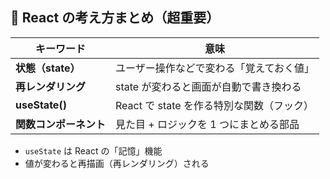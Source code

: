 ## 🧠 React の考え方まとめ（超重要）

| キーワード             | 意味                                      |
| ---------------------- | ----------------------------------------- |
| **状態（state）**      | ユーザー操作などで変わる「覚えておく値」  |
| **再レンダリング**     | state が変わると画面が自動で書き換わる    |
| **useState()**         | React で state を作る特別な関数（フック） |
| **関数コンポーネント** | 見た目 + ロジックを 1 つにまとめる部品    |

- `useState` は React の「記憶」機能
- 値が変わると再描画（再レンダリング）される

